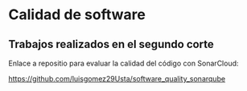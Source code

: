 # Calidad de software
## Trabajos realizados en el segundo corte

Enlace a repositio para evaluar la calidad del código con SonarCloud:

https://github.com/luisgomez29Usta/software_quality_sonarqube
